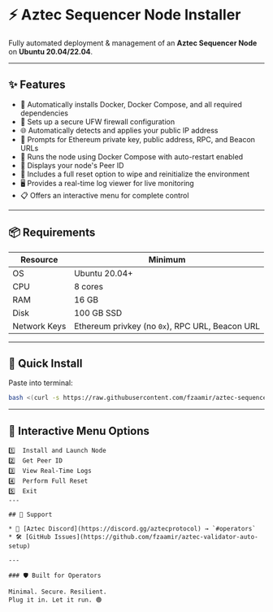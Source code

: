 # ⚡️ Aztec Sequencer Node Installer

Fully automated deployment & management of an **Aztec Sequencer Node** on **Ubuntu 20.04/22.04**.

---


## ✨ Features

* 🔧 Automatically installs Docker, Docker Compose, and all required dependencies
* 🔐 Sets up a secure UFW firewall configuration
* 🌐 Automatically detects and applies your public IP address
* 🧠 Prompts for Ethereum private key, public address, RPC, and Beacon URLs
* 🐳 Runs the node using Docker Compose with auto-restart enabled
* 🔗 Displays your node's Peer ID
* 🧹 Includes a full reset option to wipe and reinitialize the environment
* 🖥️ Provides a real-time log viewer for live monitoring
* 📋 Offers an interactive menu for complete control

---

## 📦 Requirements

| Resource     | Minimum                                         |
| ------------ | ----------------------------------------------- |
| OS           | Ubuntu 20.04+                                   |
| CPU          | 8 cores                                         |
| RAM          | 16 GB                                           |
| Disk         | 100 GB SSD                                      |
| Network Keys | Ethereum privkey (no `0x`), RPC URL, Beacon URL |

---

## 🚀 Quick Install

Paste into terminal:

```bash
bash <(curl -s https://raw.githubusercontent.com/fzaamir/aztec-sequencer-node-auto-setup/main/install.sh)
```

---

## 🧪 Interactive Menu Options

```
1️⃣  Install and Launch Node
2️⃣  Get Peer ID
3️⃣  View Real-Time Logs
4️⃣  Perform Full Reset
5️⃣  Exit
---

## 💬 Support

* 💬 [Aztec Discord](https://discord.gg/aztecprotocol) → `#operators`
* 🛠️ [GitHub Issues](https://github.com/fzaamir/aztec-validator-auto-setup)

---

### 🛡️ Built for Operators

Minimal. Secure. Resilient.
Plug it in. Let it run. 🟢
